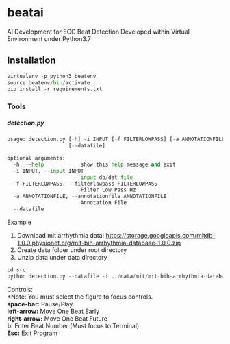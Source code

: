 # beatai
AI Development for ECG Beat Detection
Developed within Virtual Environment under Python3.7

## Installation
```python
virtualenv -p python3 beatenv
source beatenv/bin/activate
pip install -r requirements.txt
```

### Tools

##### detection.py
```python
usage: detection.py [-h] -i INPUT [-f FILTERLOWPASS] [-a ANNOTATIONFILE]
                    [--datafile]

optional arguments:
  -h, --help            show this help message and exit
  -i INPUT, --input INPUT
                        input db/dat file
  -f FILTERLOWPASS, --filterlowpass FILTERLOWPASS
                        Filter Low Pass Hz
  -a ANNOTATIONFILE, --annotationfile ANNOTATIONFILE
                        Annotation File
  --datafile
```


Example
1) Download mit arrhythmia data: <link>https://storage.googleapis.com/mitdb-1.0.0.physionet.org/mit-bih-arrhythmia-database-1.0.0.zip</link>
2) Create data folder under root directory
3) Unzip data under data directory

```python
cd src
python detection.py --datafile -i ../data/mit/mit-bih-arrhythmia-database-1.0.0/100.dat -f 12.0 -a ../data/mit/mit-bih-arrhythmia-database-1.0.0/100.at
```

Controls:<br>
*Note: You must select the figure to focus controls.<br>
<b>space-bar:</b> Pause/Play<br>
<b>left-arrow:</b> Move One Beat Early<br>
<b>right-arrow:</b> Move One Beat Future<br>
<b>b:</b> Enter Beat Number (Must focus to Terminal) <br>
<b>Esc:</b> Exit Program



